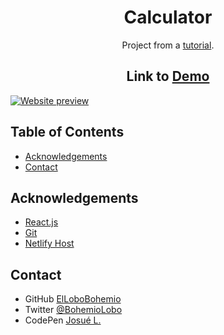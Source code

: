 <h1 align="center">Calculator</h1>

<div align="center">
  Project from a <a href="https://www.youtube.com/watch?v=efhYDA8Hsk4" target="_blank">tutorial</a>.
</div>

<h2 align="center">Link to <a href="https://elated-mayer-1a63d5.netlify.app/" target="_blank">Demo</a></h2>

<a href="https://elated-mayer-1a63d5.netlify.app/" target="_blank"><img src="https://i.postimg.cc/Kj6qq2BV/ASD.png" alt="Website preview"></a>

## Table of Contents

- [Acknowledgements](#acknowledgements)
- [Contact](#contact)

## Acknowledgements

- [React.js](https://es.reactjs.org/)
- [Git](https://git-scm.com/)
- [Netlify Host](https://www.netlify.com/)

## Contact

- GitHub [ElLoboBohemio](https://{github.com/ElLoboBohemio})
- Twitter [@BohemioLobo](https://{twitter.com/BohemioLobo})
- CodePen [Josué L.](https://{codepen.io/bohemiolobo})

